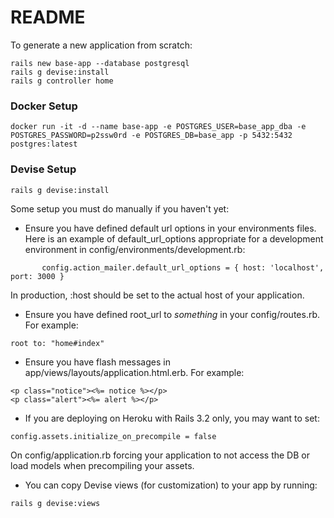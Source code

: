 # README

To generate a new application from scratch:
```
rails new base-app --database postgresql
rails g devise:install
rails g controller home
```
### Docker Setup
```
docker run -it -d --name base-app -e POSTGRES_USER=base_app_dba -e POSTGRES_PASSWORD=p2ssw0rd -e POSTGRES_DB=base_app -p 5432:5432 postgres:latest
```

### Devise Setup
```
rails g devise:install
```
Some setup you must do manually if you haven't yet:

* Ensure you have defined default url options in your environments files. Here
is an example of default_url_options appropriate for a development environment
in config/environments/development.rb:

```
       config.action_mailer.default_url_options = { host: 'localhost', port: 3000 }
```
In production, :host should be set to the actual host of your application.

* Ensure you have defined root_url to *something* in your config/routes.rb.
For example:
```
root to: "home#index"
```

* Ensure you have flash messages in app/views/layouts/application.html.erb.
For example:

```
<p class="notice"><%= notice %></p>
<p class="alert"><%= alert %></p>
```

* If you are deploying on Heroku with Rails 3.2 only, you may want to set:

```
config.assets.initialize_on_precompile = false
```
    
On config/application.rb forcing your application to not access the DB
or load models when precompiling your assets.

* You can copy Devise views (for customization) to your app by running:
```
rails g devise:views
```